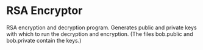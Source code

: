 RSA Encryptor
=============

RSA encryption and decryption program. Generates public and private keys with which to run the decryption and encryption. (The files bob.public and bob.private contain the keys.)
